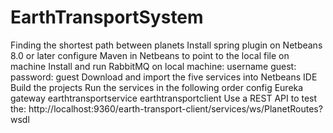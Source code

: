 # EarthTransportSystem
Finding the shortest path between planets
Install spring plugin on Netbeans 8.0 or later
configure Maven in Netbeans to point to the local file on machine
Install and run RabbitMQ on local machine: username guest: password: guest
Download and import the five services into Netbeans IDE
Build the projects
Run the services in the following order
config
Eureka
gateway
earthtransportservice
earthtransportclient
Use a REST API to test the: http://localhost:9360/earth-transport-client/services/ws/PlanetRoutes?wsdl
